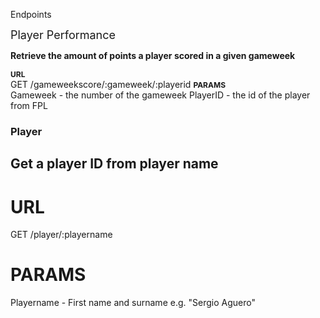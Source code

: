 Endpoints

<span style="font-size:18px">Player Performance</span>

<span style="font-size:14px"><b>Retrieve the amount of points a player scored in a given gameweek</b></span>

<span style="font-size:12px"><b>URL</b></span>  
GET /gameweekscore/:gameweek/:playerid
<span style="font-size:12px"><b>PARAMS</b></span>  
Gameweek - the number of the gameweek
PlayerID - the id of the player from FPL

### Player

## Get a player ID from player name

# URL
GET /player/:playername
# PARAMS
Playername - First name and surname e.g. "Sergio Aguero"




